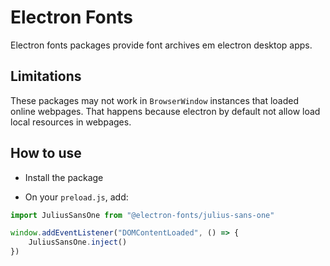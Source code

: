 # Electron Fonts

Electron fonts packages provide font archives em electron desktop apps.

## Limitations

These packages may not work in `BrowserWindow` instances that loaded online webpages. That happens because electron by default not allow load local resources in webpages.

## How to use

* Install the package

* On your `preload.js`, add:

```ts
import JuliusSansOne from "@electron-fonts/julius-sans-one"

window.addEventListener("DOMContentLoaded", () => {
    JuliusSansOne.inject()
})
```